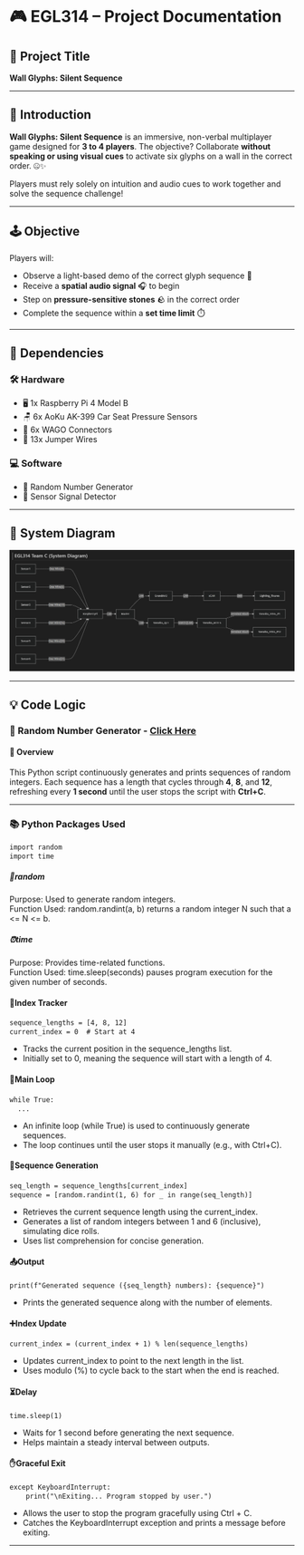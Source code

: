 # 🎮 EGL314 – Project Documentation

## 🧩 Project Title
**Wall Glyphs: Silent Sequence**

---

## 🎯 Introduction

**Wall Glyphs: Silent Sequence** is an immersive, non-verbal multiplayer game designed for **3 to 4 players**. The objective? Collaborate **without speaking or using visual cues** to activate six glyphs on a wall in the correct order. 🤐✨

Players must rely solely on intuition and audio cues to work together and solve the sequence challenge!

---

## 🕹️ Objective

Players will:
- Observe a light-based demo of the correct glyph sequence 🔆
- Receive a **spatial audio signal** 🎧 to begin
- Step on **pressure-sensitive stones** 🪨 in the correct order
- Complete the sequence within a **set time limit** ⏱️

---

## 🔌 Dependencies

### 🛠️ Hardware
- 🖥️ 1x Raspberry Pi 4 Model B
- 🪑 6x AoKu AK-399 Car Seat Pressure Sensors
- 🔌 6x WAGO Connectors
- 🧵 13x Jumper Wires

### 💻 Software
- 🎲 Random Number Generator
- 📡 Sensor Signal Detector

---

## 🧭 System Diagram
![System Diagram](AssetsFolder/SystemDiagram_Updated.png)

---

## 💡 Code Logic

### 🎲 Random Number Generator - [Click Here](https://github.com/YHLeong/EGL314_TeamC/blob/main/Backlog%202%20sprint%201/RandomNumberGenerator_v4.py)
#### 🧾 Overview

This Python script continuously generates and prints sequences of random integers. Each sequence has a length that cycles through **4**, **8**, and **12**, refreshing every **1 second** until the user stops the script with **Ctrl+C**.

---

### 📚 Python Packages Used
```
import random
import time
```
##### 🎰random
Purpose: Used to generate random integers.
<br>
Function Used: random.randint(a, b) returns a random integer N such that a <= N <= b.

##### ⏰time
Purpose: Provides time-related functions. 
<br>
Function Used: time.sleep(seconds) pauses program execution for the given number of seconds.

#### 🔄Index Tracker

```
sequence_lengths = [4, 8, 12]
current_index = 0  # Start at 4
```
- Tracks the current position in the sequence_lengths list.
- Initially set to 0, meaning the sequence will start with a length of 4.

#### 🔁Main Loop
```
while True:
  ...
```
- An infinite loop (while True) is used to continuously generate sequences.
- The loop continues until the user stops it manually (e.g., with Ctrl+C).

#### 🧮Sequence Generation
```
seq_length = sequence_lengths[current_index]
sequence = [random.randint(1, 6) for _ in range(seq_length)]
```
- Retrieves the current sequence length using the current_index.
- Generates a list of random integers between 1 and 6 (inclusive), simulating dice rolls.
- Uses list comprehension for concise generation.

#### 📤Output
```
print(f"Generated sequence ({seq_length} numbers): {sequence}")
```
- Prints the generated sequence along with the number of elements.

#### ➕Index Update
```
current_index = (current_index + 1) % len(sequence_lengths)
```
- Updates current_index to point to the next length in the list.
- Uses modulo (%) to cycle back to the start when the end is reached.

#### ⏳Delay
```
time.sleep(1)
```
- Waits for 1 second before generating the next sequence.
- Helps maintain a steady interval between outputs.

#### ✋Graceful Exit
```
except KeyboardInterrupt:
    print("\nExiting... Program stopped by user.")
```
- Allows the user to stop the program gracefully using Ctrl + C.
- Catches the KeyboardInterrupt exception and prints a message before exiting.
---


